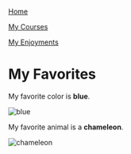 [Home](/README.md)

[My Courses](/Courses.md)

[My Enjoyments](/Enjoyment.md)

# My Favorites

My favorite color is **blue**.

![blue](https://htmlcolorcodes.com/assets/images/colors/baby-blue-color-solid-background-1920x1080.png)

My favorite animal is a **chameleon**.

![chameleon](https://www.thesprucepets.com/thmb/-QTn07Dcbk51mlkK9iaGyvYBOgs=/2000x1210/filters:no_upscale():max_bytes(150000):strip_icc()/GettyImages-969103888-5c44a97fc9e77c0001901f03.jpg)
